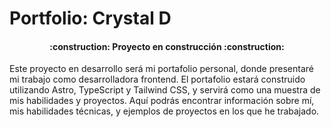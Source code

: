 # Portfolio: Crystal D

<h4 align="center">
:construction: Proyecto en construcción :construction:
</h4>

Este proyecto en desarrollo será mi portafolio personal, donde presentaré mi trabajo como desarrolladora frontend. El portafolio estará construido utilizando Astro, TypeScript y Tailwind CSS, y servirá como una muestra de mis habilidades y proyectos. Aquí podrás encontrar información sobre mí, mis habilidades técnicas, y ejemplos de proyectos en los que he trabajado.

